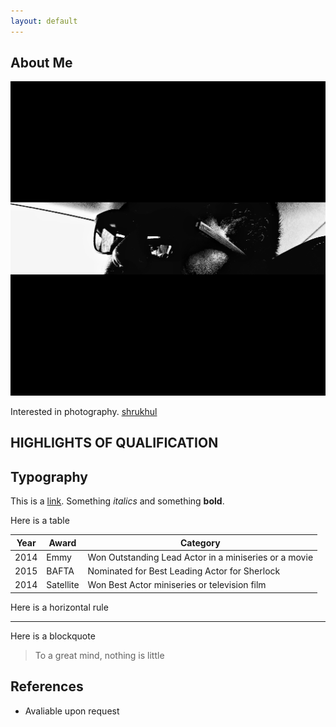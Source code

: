 ```yaml
---
layout: default
---
```


## About Me

<img class="profile-picture" src="koala.jpeg">

Interested in photography. 
[shrukhul](https://www.instagram.com/shrukhul/)


## HIGHLIGHTS OF QUALIFICATION 



## Typography

This is a [link](http://google.com). Something *italics* and something **bold**.

Here is a table

Year | Award | Category
-----|-------|--------
2014 | Emmy  | Won Outstanding Lead Actor in a miniseries or a movie
2015 | BAFTA | Nominated for Best Leading Actor for Sherlock
2014 | Satellite | Won Best Actor miniseries or television film

Here is a horizontal rule

---

Here is a blockquote

> To a great mind, nothing is little

## References

* Avaliable upon request
